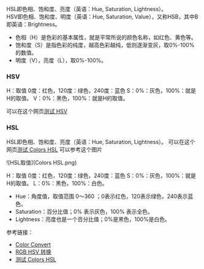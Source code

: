 HSL即色相、饱和度、亮度（英语：Hue, Saturation, Lightness）。  
HSV即色相、饱和度、明度（英语：Hue, Saturation, Value），又称HSB，其中B即英语：Brightness。

* 色相（H）是色彩的基本属性，就是平常所说的颜色名称，如红色、黄色等。
* 饱和度（S）是指色彩的纯度，越高色彩越纯，低则逐渐变灰，取0%-100%的数值。
* 明度（V），亮度（L），取0%-100%。

### HSV

H：取值 0度：红色，120度：绿色，240度：蓝色
S：0%：灰色，100%：就是H的取值。
V：0%：黑色，100%：就是H的取值。

可以在这个网页[测试 HSV](https://c.runoob.com/front-end/868)

### HSL

HSL即色相、饱和度、亮度（英语：Hue, Saturation, Lightness）。 可以在这个网页[测试 Colors HSL](https://www.w3schools.com/colors/colors_hsl.asp)
可以参考这个图片

![HSL取值](Colors HSL.png)

H：取值 0度：红色，120度：绿色，240度：蓝色
S：0%：灰色，100%：就是H的取值。
L：0%：黑色，100%：白色。





* Hue：角度值，取值范围 0～360 ；0表示红色，120表示绿色，240表示蓝色。
* Saturation：百分比值；0% 表示灰色，100% 表示全色。
* Lightness：亮度也是一个百分比值；0%是黑色，100%是白色。

参考链接：
* [Color Convert](http://gavin-yyc.github.io/colorconvert/)
* [RGB HSV 转换](https://c.runoob.com/front-end/868)
* [测试 Colors HSL](https://www.w3schools.com/colors/colors_hsl.asp)

